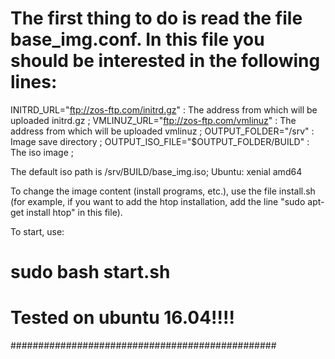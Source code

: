 # The first thing to do is read the file base_img.conf. In this file you should be interested in the following lines:


INITRD_URL="ftp://zos-ftp.com/initrd.gz" : The address from which will be uploaded initrd.gz ;
VMLINUZ_URL="ftp://zos-ftp.com/vmlinuz"  : The address from which will be uploaded vmlinuz ;
OUTPUT_FOLDER="/srv" : Image save directory ;
OUTPUT_ISO_FILE="$OUTPUT_FOLDER/BUILD" : The iso image ;



The default iso path is /srv/BUILD/base_img.iso;
Ubuntu: xenial amd64


To change the image content (install programs, etc.), use the file install.sh 
(for example, if you want to add the htop installation, add the line
"sudo apt-get install htop" in this file).

To start, use:
   # sudo bash start.sh

# Tested on ubuntu 16.04!!!!

################################################
